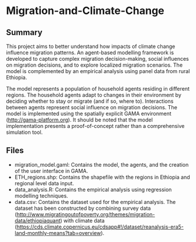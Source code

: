 # Migration-and-Climate-Change

## Summary 
This project aims to better understand how impacts of climate change influence migration patterns. An agent-based modelling framework is developed to capture complex
migration decision-making, social influences on migration decisions, and to explore localized migration scenarios. The model is complemented by an empirical analysis using panel data from rural Ethiopia. 

The model represents a population of household agents residing in different regions. The household agents adapt to changes in their environment by deciding whether to stay or migrate (and if so, where to). Interactions between agents represent social influence on migration decisions. The model is implemented using the spatially explicit GAMA environment (http://gama-platform.org). It should be noted that the model implementation presents a proof-of-concept rather than a comprehensive simulation tool.

## Files
* migration_model.gaml: Contains the model, the agents, and the creation of the user interface in GAMA.
* ETH_regions.shp: Contains the shapefile with the regions in Ethiopia and regional level data input. 
* data_analysis.R: Contains the empirical analysis using regression modelling techniques. 
* data.csv: Contains the dataset used for the empirical analysis. The dataset has been constructed by combining survey data (http://www.migratingoutofpoverty.org/themes/migration-data/ethiopiaquant) with climate data (https://cds.climate.copernicus.eu/cdsapp#!/dataset/reanalysis-era5-land-monthly-means?tab=overview). 
